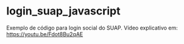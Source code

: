 # login_suap_javascript

Exemplo de código para login social do SUAP. Vídeo explicativo em: https://youtu.be/Fdot8Bu2qAE
